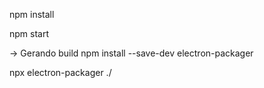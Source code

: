 npm install

npm start

-> Gerando build
npm install --save-dev electron-packager

npx electron-packager ./
